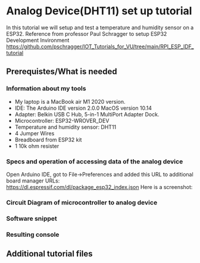 # Analog Device(DHT11) set up tutorial #

In this tutorial we will setup and test a temperature and humidity sensor on a ESP32. 
Reference from professor Paul Schragger to setup ESP32 Development Invironment  https://github.com/pschragger/IOT_Tutorials_for_VU/tree/main/RPI_ESP_IDF_tutorial

## Prerequistes/What is needed #
### Information about my tools
- My laptop is a MacBook air M1 2020 version.
- IDE:  The Arduino IDE version 2.0.0 MacOS version 10.14
- Adapter: Belkin USB C Hub, 5-in-1 MultiPort Adapter Dock.
- Microcontroller: ESP32-WROVER_DEV
- Temperature and humidity sensor: DHT11
- 4 Jumper Wires
- Breadboard from ESP32 kit
- 1 10k ohm resister



### Specs and operation of accessing data of the analog device
 Open Arduino IDE, got to File→Preferences and added this URL to additional board manager URLs: https://dl.espressif.com/dl/package_esp32_index.json
 Here is a screenshot:

### Circuit Diagram of microcontroller to analog device
### Software snippet
### Resulting console

## Additional tutorial files
